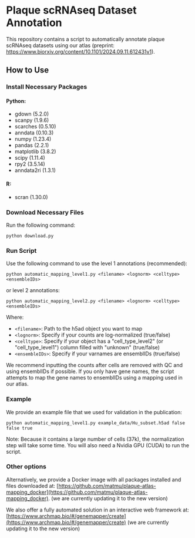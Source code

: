 # Plaque scRNAseq Dataset Annotation

This repository contains a script to automatically annotate plaque scRNAseq datasets using our atlas (preprint: https://www.biorxiv.org/content/10.1101/2024.09.11.612431v1).

## How to Use

### Install Necessary Packages

#### Python:
- gdown (5.2.0)
- scanpy (1.9.6)
- scarches (0.5.10)
- anndata (0.10.3)
- numpy (1.23.4)
- pandas (2.2.1)
- matplotlib (3.8.2)
- scipy (1.11.4)
- rpy2 (3.5.14)
- anndata2ri (1.3.1)

#### R:
- scran (1.30.0)

### Download Necessary Files

Run the following command:

```
python download.py
```

### Run Script

Use the following command to use the level 1 annotations (recommended):

```
python automatic_mapping_level1.py <filename> <lognorm> <celltype> <ensembleIDs>
```

or level 2 annotations:

```
python automatic_mapping_level2.py <filename> <lognorm> <celltype> <ensembleIDs>
```

Where:
- `<filename>`: Path to the h5ad object you want to map
- `<lognorm>`: Specify if your counts are log-normalized (true/false)
- `<celltype>`: Specify if your object has a "cell_type_level2" (or "cell_type_level1") column filled with "unknown" (true/false)
- `<ensembleIDs>`: Specify if your varnames are ensemblIDs (true/false)

We recommend inputting the counts after cells are removed with QC and using ensemblIDs if possible. If you only have gene names, the script attempts to map the gene names to ensemblIDs using a mapping used in our atlas.

### Example

We provide an example file that we used for validation in the publication:

```
python automatic_mapping_level1.py example_data/Hu_subset.h5ad false false true
```

Note: Because it contains a large number of cells (37k), the normalization step will take some time. You will also need a Nvidia GPU (CUDA) to run the script.

### Other options

Alternatively, we provide a Docker image with all packages installed and files downloaded at: [https://github.com/matmu/plaque-atlas-mapping_docker](https://github.com/matmu/plaque-atlas-mapping_docker). (we are currently updating it to the new version)

We also offer a fully automated solution in an interactive web framework at: [https://www.archmap.bio/#/genemapper/create](https://www.archmap.bio/#/genemapper/create) (we are currently updating it to the new version)

